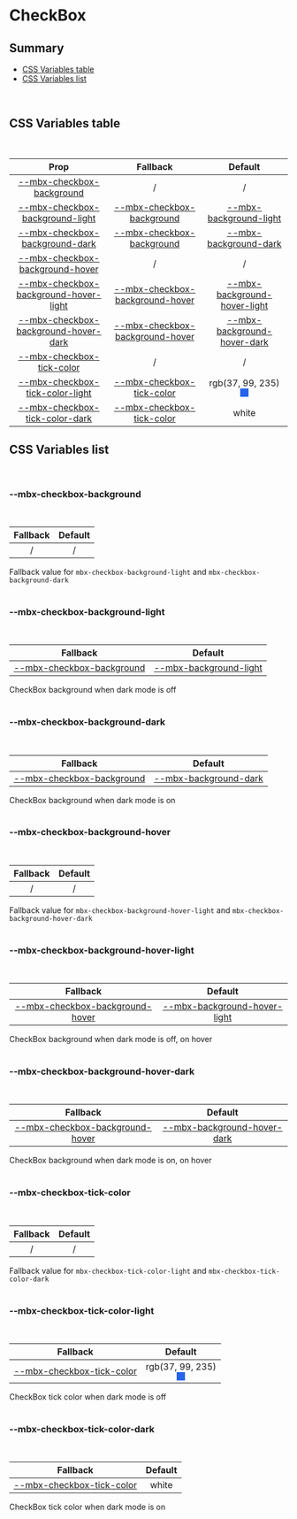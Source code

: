 # CheckBox

## Summary

- [CSS Variables table](#css-variables-table)
- [CSS Variables list](#css-variables-list)

<br>

## CSS Variables table

<br>

| <div style='text-align:center;margin:auto;'>Prop</div>                                                                            | <div style='text-align:center;margin:auto;'>Fallback</div>                                                            | <div style='text-align:center;margin:auto;'>Default</div>                                                                                                                                                                                                         |
| --------------------------------------------------------------------------------------------------------------------------------- | --------------------------------------------------------------------------------------------------------------------- | ----------------------------------------------------------------------------------------------------------------------------------------------------------------------------------------------------------------------------------------------------------------- |
| <div style='text-align:center;margin:auto;'>[--mbx-checkbox-background](#--mbx-checkbox-background)</div>                         | <div style='text-align:center;margin:auto;'>/</div>                                                                   | <div style='text-align:center;margin:auto;'>/</div>                                                                                                                                                                                                               |
| <div style='text-align:center;margin:auto;'>[--mbx-checkbox-background-light](#--mbx-checkbox-background-light)</div>             | <div style='text-align:center;margin:auto;'>[--mbx-checkbox-background](#--mbx-checkbox-background)</div>             | <div style='text-align:center;margin:auto;'>[--mbx-background-light](../../global/css-vars.md#--mbx-background-light)</div>                                                                                                                                       |
| <div style='text-align:center;margin:auto;'>[--mbx-checkbox-background-dark](#--mbx-checkbox-background-dark)</div>               | <div style='text-align:center;margin:auto;'>[--mbx-checkbox-background](#--mbx-checkbox-background)</div>             | <div style='text-align:center;margin:auto;'>[--mbx-background-dark](../../global/css-vars.md#--mbx-background-dark)</div>                                                                                                                                         |
| <div style='text-align:center;margin:auto;'>[--mbx-checkbox-background-hover](#--mbx-checkbox-background-hover)</div>             | <div style='text-align:center;margin:auto;'>/</div>                                                                   | <div style='text-align:center;margin:auto;'>/</div>                                                                                                                                                                                                               |
| <div style='text-align:center;margin:auto;'>[--mbx-checkbox-background-hover-light](#--mbx-checkbox-background-hover-light)</div> | <div style='text-align:center;margin:auto;'>[--mbx-checkbox-background-hover](#--mbx-checkbox-background-hover)</div> | <div style='text-align:center;margin:auto;'>[--mbx-background-hover-light](../../global/css-vars.md#--mbx-background-hover-light)</div>                                                                                                                           |
| <div style='text-align:center;margin:auto;'>[--mbx-checkbox-background-hover-dark](#--mbx-checkbox-background-hover-dark)</div>   | <div style='text-align:center;margin:auto;'>[--mbx-checkbox-background-hover](#--mbx-checkbox-background-hover)</div> | <div style='text-align:center;margin:auto;'>[--mbx-background-hover-dark](../../global/css-vars.md#--mbx-background-hover-dark)</div>                                                                                                                             |
| <div style='text-align:center;margin:auto;'>[--mbx-checkbox-tick-color](#--mbx-checkbox-tick-color)</div>                         | <div style='text-align:center;margin:auto;'>/</div>                                                                   | <div style='text-align:center;margin:auto;'>/</div>                                                                                                                                                                                                               |
| <div style='text-align:center;margin:auto;'>[--mbx-checkbox-tick-color-light](#--mbx-checkbox-tick-color-light)</div>             | <div style='text-align:center;margin:auto;'>[--mbx-checkbox-tick-color](#--mbx-checkbox-tick-color)</div>             | <div style='text-align:center;margin:auto;'><div><div style='text-align:center;margin-auto;'>rgb(37, 99, 235)</div><div style='text-align:center;margin-auto;'><div style='background:rgb(37, 99, 235);margin:auto; width:15px; height:15px;'/></div></div></div> |
| <div style='text-align:center;margin:auto;'>[--mbx-checkbox-tick-color-dark](#--mbx-checkbox-tick-color-dark)</div>               | <div style='text-align:center;margin:auto;'>[--mbx-checkbox-tick-color](#--mbx-checkbox-tick-color)</div>             | <div style='text-align:center;margin:auto;'>white</div>                                                                                                                                                                                                           |

## CSS Variables list

<br>

### --mbx-checkbox-background

<br>

| <div style='text-align:center;margin:auto;'>Fallback</div> | <div style='text-align:center;margin:auto;'>Default</div> |
| ---------------------------------------------------------- | --------------------------------------------------------- |
| <div style='text-align:center;margin:auto;'>/</div>        | <div style='text-align:center;margin:auto;'>/</div>       |

Fallback value for `mbx-checkbox-background-light` and `mbx-checkbox-background-dark`<br><br>

### --mbx-checkbox-background-light

<br>

| <div style='text-align:center;margin:auto;'>Fallback</div>                                                | <div style='text-align:center;margin:auto;'>Default</div>                                                                   |
| --------------------------------------------------------------------------------------------------------- | --------------------------------------------------------------------------------------------------------------------------- |
| <div style='text-align:center;margin:auto;'>[--mbx-checkbox-background](#--mbx-checkbox-background)</div> | <div style='text-align:center;margin:auto;'>[--mbx-background-light](../../global/css-vars.md#--mbx-background-light)</div> |

CheckBox background when dark mode is off<br><br>

### --mbx-checkbox-background-dark

<br>

| <div style='text-align:center;margin:auto;'>Fallback</div>                                                | <div style='text-align:center;margin:auto;'>Default</div>                                                                 |
| --------------------------------------------------------------------------------------------------------- | ------------------------------------------------------------------------------------------------------------------------- |
| <div style='text-align:center;margin:auto;'>[--mbx-checkbox-background](#--mbx-checkbox-background)</div> | <div style='text-align:center;margin:auto;'>[--mbx-background-dark](../../global/css-vars.md#--mbx-background-dark)</div> |

CheckBox background when dark mode is on<br><br>

### --mbx-checkbox-background-hover

<br>

| <div style='text-align:center;margin:auto;'>Fallback</div> | <div style='text-align:center;margin:auto;'>Default</div> |
| ---------------------------------------------------------- | --------------------------------------------------------- |
| <div style='text-align:center;margin:auto;'>/</div>        | <div style='text-align:center;margin:auto;'>/</div>       |

Fallback value for `mbx-checkbox-background-hover-light` and `mbx-checkbox-background-hover-dark`<br><br>

### --mbx-checkbox-background-hover-light

<br>

| <div style='text-align:center;margin:auto;'>Fallback</div>                                                            | <div style='text-align:center;margin:auto;'>Default</div>                                                                               |
| --------------------------------------------------------------------------------------------------------------------- | --------------------------------------------------------------------------------------------------------------------------------------- |
| <div style='text-align:center;margin:auto;'>[--mbx-checkbox-background-hover](#--mbx-checkbox-background-hover)</div> | <div style='text-align:center;margin:auto;'>[--mbx-background-hover-light](../../global/css-vars.md#--mbx-background-hover-light)</div> |

CheckBox background when dark mode is off, on hover<br><br>

### --mbx-checkbox-background-hover-dark

<br>

| <div style='text-align:center;margin:auto;'>Fallback</div>                                                            | <div style='text-align:center;margin:auto;'>Default</div>                                                                             |
| --------------------------------------------------------------------------------------------------------------------- | ------------------------------------------------------------------------------------------------------------------------------------- |
| <div style='text-align:center;margin:auto;'>[--mbx-checkbox-background-hover](#--mbx-checkbox-background-hover)</div> | <div style='text-align:center;margin:auto;'>[--mbx-background-hover-dark](../../global/css-vars.md#--mbx-background-hover-dark)</div> |

CheckBox background when dark mode is on, on hover<br><br>

### --mbx-checkbox-tick-color

<br>

| <div style='text-align:center;margin:auto;'>Fallback</div> | <div style='text-align:center;margin:auto;'>Default</div> |
| ---------------------------------------------------------- | --------------------------------------------------------- |
| <div style='text-align:center;margin:auto;'>/</div>        | <div style='text-align:center;margin:auto;'>/</div>       |

Fallback value for `mbx-checkbox-tick-color-light` and `mbx-checkbox-tick-color-dark`<br><br>

### --mbx-checkbox-tick-color-light

<br>

| <div style='text-align:center;margin:auto;'>Fallback</div>                                                | <div style='text-align:center;margin:auto;'>Default</div>                                                                                                                                                                                                         |
| --------------------------------------------------------------------------------------------------------- | ----------------------------------------------------------------------------------------------------------------------------------------------------------------------------------------------------------------------------------------------------------------- |
| <div style='text-align:center;margin:auto;'>[--mbx-checkbox-tick-color](#--mbx-checkbox-tick-color)</div> | <div style='text-align:center;margin:auto;'><div><div style='text-align:center;margin-auto;'>rgb(37, 99, 235)</div><div style='text-align:center;margin-auto;'><div style='background:rgb(37, 99, 235);margin:auto; width:15px; height:15px;'/></div></div></div> |

CheckBox tick color when dark mode is off<br><br>

### --mbx-checkbox-tick-color-dark

<br>

| <div style='text-align:center;margin:auto;'>Fallback</div>                                                | <div style='text-align:center;margin:auto;'>Default</div> |
| --------------------------------------------------------------------------------------------------------- | --------------------------------------------------------- |
| <div style='text-align:center;margin:auto;'>[--mbx-checkbox-tick-color](#--mbx-checkbox-tick-color)</div> | <div style='text-align:center;margin:auto;'>white</div>   |

CheckBox tick color when dark mode is on<br><br>
